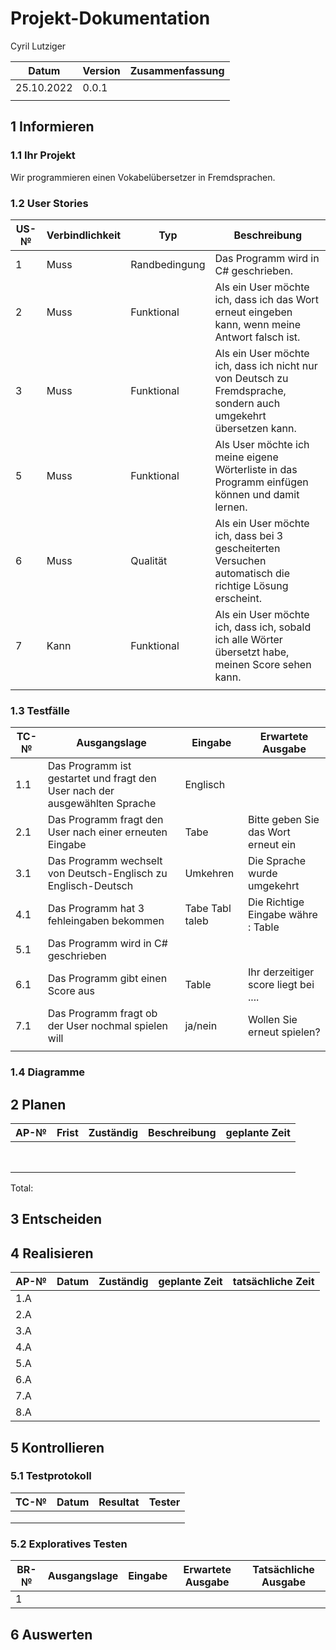 
# Projekt-Dokumentation


Cyril Lutziger

| Datum | Version | Zusammenfassung                                              |
| ----- | ------- | ------------------------------------------------------------ |
| 25.10.2022      | 0.0.1        |                                                              |
|       |         |                                                              |

## 1 Informieren

### 1.1 Ihr Projekt

Wir programmieren einen Vokabelübersetzer in Fremdsprachen.

### 1.2 User Stories

| US-№ | Verbindlichkeit | Typ  | Beschreibung                       |
| ---- | --------------- | ---- | ---------------------------------- |
| 1    |  Muss               |Randbedingung   | Das Programm wird in C# geschrieben.|
| 2    |  Muss               |Funktional      | Als ein User möchte ich, dass ich das Wort erneut eingeben kann, wenn meine Antwort falsch ist. |     
| 3    |  Muss               |Funktional      | Als ein User möchte ich, dass ich nicht nur von Deutsch zu Fremdsprache, sondern auch umgekehrt übersetzen kann.|       |4|Muss|Funktional|Als User möchte ich meine Wörterliste erstellen können und als datei gespeichert haben.|
|5|Muss|Funktional|Als User möchte ich meine eigene Wörterliste in das Programm einfügen können und damit lernen.|
| 6   |  Muss               |Qualität        | Als ein User möchte ich, dass bei 3 gescheiterten Versuchen automatisch die richtige Lösung erscheint. |   
| 7    |  Kann               |Funktional      | Als ein User möchte ich, dass ich, sobald ich alle Wörter übersetzt habe, meinen Score sehen kann. |
|      |              |         |                   |

### 1.3 Testfälle

| TC-№ | Ausgangslage | Eingabe | Erwartete Ausgabe |
| ---- | ------------ | ------- | ----------------- |
| 1.1  | Das Programm ist gestartet und fragt den User nach der ausgewählten Sprache |Englisch |   |
| 2.1  | Das Programm fragt den User nach einer erneuten Eingabe | Tabe | Bitte geben Sie das Wort erneut ein |       
| 3.1  | Das Programm wechselt von Deutsch-Englisch zu Englisch-Deutsch| Umkehren | Die Sprache wurde umgekehrt |       
| 4.1  | Das Programm hat 3 fehleingaben bekommen | Tabe Tabl taleb  | Die Richtige Eingabe währe : Table   |
| 5.1  | Das Programm wird in C# geschrieben |         |                   |
| 6.1  | Das Programm gibt einen Score aus    | Table  | Ihr derzeitiger score liegt bei ....|
| 7.1  | Das Programm fragt ob der User nochmal spielen will   |  ja/nein  |  Wollen Sie erneut spielen?  |
|      |              |         |                   |


### 1.4 Diagramme




## 2 Planen

| AP-№ | Frist | Zuständig | Beschreibung | geplante Zeit |
| ---- | ----- | --------- | ------------ | ------------- |
|      |       |           |              |               |
|      |       |           |              |               |
|      |       |           |              |               |
|      |       |           |              |               |
|      |       |           |              |               |
|      |       |           |              |               |
|      |       |           |              |               |
|      |       |           |              |               |

Total: 


## 3 Entscheiden



## 4 Realisieren

| AP-№ | Datum | Zuständig | geplante Zeit | tatsächliche Zeit |
| ---- | ----- | --------- | ------------- | ----------------- |
| 1.A  |       |           |               |                   |
| 2.A  |       |           |               |                   |
| 3.A  |       |           |               |                   |
| 4.A  |       |           |               |                   |
| 5.A  |       |           |               |                   |
| 6.A  |       |           |               |                   |
| 7.A  |       |           |               |                   |
| 8.A  |       |           |               |                   |

## 5 Kontrollieren

### 5.1 Testprotokoll

|  TC-№ | Datum | Resultat | Tester |
| ----- | -------- | ------ | ------- |
|       |          |        |         |
|       |          |        |         |
|       |          |        |         |



### 5.2 Exploratives Testen

| BR-№ | Ausgangslage | Eingabe | Erwartete Ausgabe | Tatsächliche Ausgabe |
| ---- | ------------ | ------- | ----------------- | -------------------- |
| 1    |              |         |                   |                      |

## 6 Auswerten
